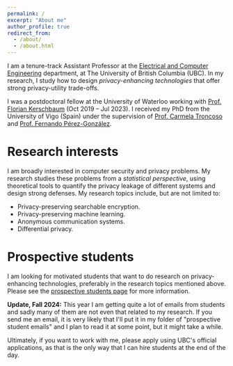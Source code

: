 ```yaml
---
permalink: /
excerpt: "About me"
author_profile: true
redirect_from:
  - /about/
  - /about.html
---
```


I am a tenure-track Assistant Professor at the [Electrical and Computer Engineering](https://ece.ubc.ca/) department, at The University of British Columbia (UBC).
In my research, I study how to design *privacy-enhancing technologies* that offer strong privacy-utility trade-offs.
<!-- To do this, I follow a *statistical framework*, where the basics steps are to 1) specify the application, users, adversary, and goals; 2) find statistical models for the users' data and behavior; 3) apply statistical analysis tools to solve the problem; 4) validate the theoretical results empirically with real-world data. -->

I was a postdoctoral fellow at the University of Waterloo working with [Prof. Florian Kerschbaum](https://cs.uwaterloo.ca/~fkerschb/) (Oct 2019 – Jul 2023).
I received my PhD from the University of Vigo (Spain) under the supervision of [Prof. Carmela Troncoso](https://carmelatroncoso.com/) and [Prof. Fernando Pérez-González](https://gpsc.uvigo.es/fernando-perez-gonzalez).
<!-- ![statistical](/assets/images/statistical.png) -->

<!-- Currently, I apply these techniques to assess the privacy of **searchable encryption** schemes and **machine learning** models. -->

<!-- I received my PhD from the University of Vigo (Spain) under the supervision of [Prof. Carmela Troncoso](http://carmelatroncoso.com/) and [Prof. Fernando Pérez-González ](http://gpsc.uvigo.es/fernando-perez-gonzalez). 
In my thesis, I used statistical analysis techniques to study and design **anonymous communication** systems and **location privacy**-preserving mechanisms. -->

# Research interests
I am broadly interested in computer security and privacy problems.
My research studies these problems from a *statistical perspective*, using theoretical tools to quantify the privacy leakage of different systems and design strong defenses.
My research topics include, but are not limited to:
- Privacy-preserving searchable encryption.
- Privacy-preserving machine learning.
- Anonymous communication systems.
- Differential privacy.

# Prospective students
I am looking for motivated students that want to do research on privacy-enhancing technologies, preferably in the research topics mentioned above.
Please see the [prospective students page](/students) for more information.

**Update, Fall 2024:** This year I am getting quite a lot of emails from students and sadly many of them are not even that related to my research.
If you send me an email, it is very likely that I'll put it in my folder of "prospective student emails" and I plan to read it at some point, but it might take a while.

Ultimately, if you want to work with me, please apply using UBC's official applications, as that is the only way that I can hire students at the end of the day.